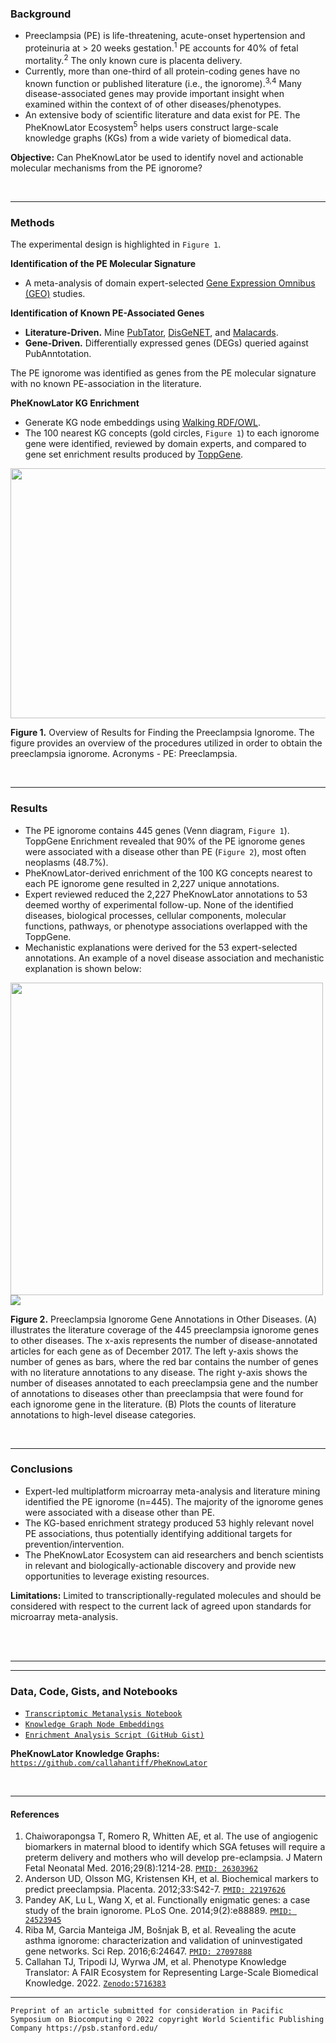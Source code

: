 <!-- # Mechanistic Enrichment of the Preeclampsia Ignorome -->

### Background
- Preeclampsia (PE) is life-threatening, acute-onset hypertension and proteinuria at > 20 weeks gestation.<sup>1</sup> PE accounts for 40% of fetal mortality.<sup>2</sup> The only known cure is placenta delivery.  
- Currently, more than one-third of all protein-coding genes have no known function or published literature (i.e., the ignorome).<sup>3,4</sup> Many disease-associated genes may provide important insight when examined within the context of of other diseases/phenotypes.  
- An extensive body of scientific literature and data exist for PE. The PheKnowLator Ecosystem<sup>5</sup> helps users construct large-scale knowledge graphs (KGs) from a wide variety of biomedical data.

**Objective:** Can PheKnowLator be used to identify novel and actionable molecular mechanisms from the PE ignorome?

<br>  

___

### Methods  
The experimental design is highlighted in `Figure 1`.

**Identification of the PE Molecular Signature**
- A meta-analysis of domain expert-selected [Gene Expression Omnibus (GEO)](https://www.ncbi.nlm.nih.gov/geo/) studies. 

**Identification of Known PE-Associated Genes**  
- **Literature-Driven.** Mine [PubTator](https://www.ncbi.nlm.nih.gov/research/pubtator/), [DisGeNET](https://www.disgenet.org/), and [Malacards](https://www.malacards.org/).  
- **Gene-Driven.** Differentially expressed genes (DEGs) queried against PubAnntotation.

The PE ignorome was identified as genes from the PE molecular signature with no known PE-association in the literature. 

**PheKnowLator KG Enrichment**
- Generate KG node embeddings using [Walking RDF/OWL](https://github.com/bio-ontology-research-group/walking-rdf-and-owl).  
- The 100 nearest KG concepts (gold circles, `Figure 1`) to each ignorome gene were identified, reviewed by domain experts, and compared to gene set enrichment results produced by [ToppGene](https://toppgene.cchmc.org/help/publications.jsp).

<img src="https://user-images.githubusercontent.com/8030363/177888222-0c5c5113-08d8-4603-86f9-49c8a29c61e2.png" width="600" height="400"/>

**Figure 1.** Overview of Results for Finding the Preeclampsia Ignorome. The figure provides an overview of the procedures utilized in order to obtain the preeclampsia ignorome. Acronyms - PE: Preeclampsia.

<br>

___

### Results  
- The PE ignorome contains 445 genes (Venn diagram, `Figure 1`). ToppGene Enrichment revealed that 90% of the PE ignorome genes were associated with a disease other than PE (`Figure 2`), most often neoplasms (48.7%).  
- PheKnowLator-derived enrichment of the 100 KG concepts nearest to each PE ignorome gene resulted in 2,227 unique annotations.  
- Expert reviewed reduced the 2,227 PheKnowLator annotations to 53 deemed worthy of experimental follow-up. None of the identified diseases, biological processes, cellular components, molecular functions, pathways, or phenotype associations overlapped with the ToppGene.  
- Mechanistic explanations were derived for the 53 expert-selected annotations. An example of a novel disease association and mechanistic explanation is shown below:  
<img width="500" src="https://user-images.githubusercontent.com/8030363/177889687-c32c8e88-e12d-4453-abe3-ebc1214b2fbd.png">

<img src="https://user-images.githubusercontent.com/8030363/177890243-50a40fe7-93a9-49f2-b7c2-a1ef57eaa32e.png"/>

**Figure 2.** Preeclampsia Ignorome Gene Annotations in Other Diseases. (A) illustrates the literature coverage of the 445 preeclampsia ignorome genes to other diseases. The x-axis represents the number of disease-annotated articles for each gene as of December 2017. The left y-axis shows the number of genes as bars, where the red bar contains the number of genes with no literature annotations to any disease. The right y-axis shows the number of diseases annotated to each preeclampsia gene and the number of annotations to diseases other than preeclampsia that were found for each ignorome gene in the literature. (B) Plots the counts of literature annotations to high-level disease categories.

<br>

___

### Conclusions
- Expert-led multiplatform microarray meta-analysis and literature mining identified the PE ignorome (n=445). The majority of the ignorome genes were associated with a disease other than PE.  
- The KG-based enrichment strategy produced 53 highly relevant novel PE associations, thus potentially identifying additional targets for prevention/intervention.  
- The PheKnowLator Ecosystem can aid researchers and bench scientists in relevant and biologically-actionable discovery and provide new opportunities to leverage existing resources.

**Limitations:** Limited to transcriptionally-regulated molecules and should be considered with respect to the current lack of agreed upon standards for microarray meta-analysis.

<br><br>

____
____

### Data, Code, Gists, and Notebooks
- [`Transcriptomic Metanalysis Notebook`](https://github.com/callahantiff/ignorenet/blob/master/notebooks/Biohackathon_GEO_Full_pipeline.nb.html)   
- [`Knowledge Graph Node Embeddings`](https://zenodo.org/record/3830982/files/embeddings.zip)  
- [`Enrichment Analysis Script (GitHub Gist)`](https://gist.github.com/callahantiff/86d174f27838b5a6d243859fdd3b8e1b)  

**PheKnowLator Knowledge Graphs:** [`https://github.com/callahantiff/PheKnowLator`](https://github.com/callahantiff/PheKnowLator)  


<br>

___

#### References
1. Chaiworapongsa T, Romero R, Whitten AE, et al. The use of angiogenic biomarkers in maternal blood to identify which SGA fetuses will require a preterm delivery and mothers who will develop pre-eclampsia. J Matern Fetal Neonatal Med. 2016;29(8):1214-28. [`PMID: 26303962`](https://pubmed.ncbi.nlm.nih.gov/26303962/)  
2. Anderson UD, Olsson MG, Kristensen KH, et al. Biochemical markers to predict preeclampsia. Placenta. 2012;33:S42-7. [`PMID: 22197626`](https://pubmed.ncbi.nlm.nih.gov/22197626/)   
3. Pandey AK, Lu L, Wang X, et al. Functionally enigmatic genes: a case study of the brain ignorome. PLoS One. 2014;9(2):e88889. [`PMID: 24523945`](https://pubmed.ncbi.nlm.nih.gov/24523945/)   
4. Riba M, Garcia Manteiga JM, Bošnjak B, et al. Revealing the acute asthma ignorome: characterization and validation of uninvestigated gene networks. Sci Rep. 2016;6:24647. [`PMID: 27097888`](https://pubmed.ncbi.nlm.nih.gov/27097888/) 
5. Callahan TJ, Tripodi IJ, Wyrwa JM, et al. Phenotype Knowledge Translator: A FAIR Ecosystem for Representing Large-Scale Biomedical Knowledge. 2022. [`Zenodo:5716383`](https://doi.org/10.5281/zenodo.5716383) 


____

```
Preprint of an article submitted for consideration in Pacific Symposium on Biocomputing © 2022 copyright World Scientific Publishing Company https://psb.stanford.edu/

```
